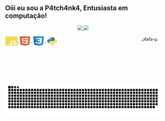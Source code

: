 ## Oiii eu sou a P4tch4nk4, Entusiasta em computação!
<div align="center">
  <a href="https://github.com/P4tch4nk4">
  <img height="180em" src="https://github-readme-stats.vercel.app/api?username=P4tch4nk4&show_icons=true&theme=dracula&include_all_commits=true&count_private=true"/>
  <img height="180em" src="https://github-readme-stats.vercel.app/api/top-langs/?username=P4tch4nk4&layout=compact&langs_count=7&theme=dracula"/>
</div>

<div style="display: inline_block"><br>
  <img align="center" alt="Rafa-Js" height="30" width="40" src="https://raw.githubusercontent.com/devicons/devicon/master/icons/javascript/javascript-plain.svg">
  <img align="center" alt="Rafa-HTML" height="30" width="40" src="https://raw.githubusercontent.com/devicons/devicon/master/icons/html5/html5-original.svg">
  <img align="center" alt="Rafa-CSS" height="30" width="40" src="https://raw.githubusercontent.com/devicons/devicon/master/icons/css3/css3-original.svg">
  <img align="center" alt="Rafa-Python" height="30" width="40" src="https://raw.githubusercontent.com/devicons/devicon/master/icons/python/python-original.svg">
  <img align="right" alt="Rafa-pic" height="150" style="border-radius:50px;" src="https://i.imgur.com/ayzGJjX.gif">
</div>
  
  ##
  
  ![Snake animation](https://github.com/P4tch4nk4/P4tch4nk4/blob/output/github-contribution-grid-snake.svg)
